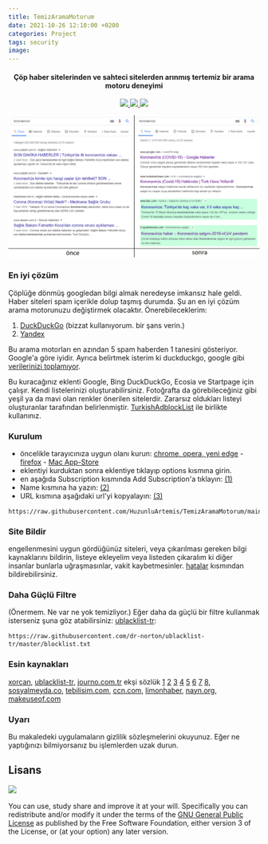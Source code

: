 ```yaml
---
title: TemizAramaMotorum
date: 2021-10-26 12:10:00 +0200
categories: Project
tags: security
image: 
---
```


<html>
<h4 align="center">Çöp haber sitelerinden ve sahteci sitelerden arınmış tertemiz bir arama motoru deneyimi</h4>
<p align="center">
<a href="https://www.gnu.org/licenses/gpl-3.0" alt="License: GPLv3">
<img src="https://img.shields.io/github/license/HuzunluArtemis/TemizAramaMotorum.svg">
</a>
<a href="https://www.google.com/search?&q=TurkishAdblockList+HuzunluArtemis" alt="Türkçe Ad-listler">
<img src="https://img.shields.io/badge/t%C3%BCrk%C3%A7e-reklam%20listesi-f44b42.svg">
</a>
<a href="https://github.com/HuzunluArtemis/hosts/issues" alt="Hatalar">
<img src="https://img.shields.io/github/issues/HuzunluArtemis/TemizAramaMotorum">
</a>
<p align="center"><img src="https://github.com/HuzunluArtemis/TemizAramaMotorum/raw/main/img/vs.png" /></p>
</p>
</html>

### En iyi çözüm
Çöplüğe dönmüş googledan bilgi almak neredeyse imkansız hale geldi. Haber siteleri spam içerikle dolup taşmış durumda.
Şu an en iyi çözüm arama motorunuzu değiştirmek olacaktır. Önerebileceklerim:
1. [DuckDuckGo](https://duckduckgo.com/) (bizzat kullanıyorum. bir şans verin.)
2. [Yandex](https://yandex.com.tr/)

Bu arama motorları en azından 5 spam haberden 1 tanesini gösteriyor. Google'a göre iyidir.
Ayrıca belirtmek isterim ki duckduckgo, google gibi [verilerinizi toplamıyor](https://eksisozluk.com/duckduckgo--2441246?a=nice).

Bu kuracağınız eklenti Google, Bing DuckDuckGo, Ecosia ve Startpage için çalışır. Kendi listelerinizi oluşturabilirsiniz. Fotoğrafta da görebileceğiniz gibi yeşil ya da mavi olan renkler önerilen sitelerdir. Zararsız oldukları listeyi oluşturanlar tarafından belirlenmiştir. [TurkishAdblockList](https://github.com/huzunluArtemis/turkishAdblockList/) ile birlikte kullanınız.

### Kurulum

- öncelikle tarayıcınıza uygun olanı kurun: [chrome, opera, yeni edge](https://chrome.google.com/webstore/detail/ublacklist/pncfbmialoiaghdehhbnbhkkgmjanfhe) - [firefox](https://addons.mozilla.org/tr/firefox/addon/ublacklist/) - [Mac App-Store](https://apps.apple.com/us/app/ublacklist-for-safari/id1547912640)
- eklentiyi kurduktan sonra eklentiye tıklayıp options kısmına girin.
- en aşağıda Subscription kısmında Add Subscription'a tıklayın: [(1)](https://github.com/HuzunluArtemis/TemizAramaMotorum/blob/main/img/help.png)
- Name kısmına ha yazın: [(2)](https://github.com/HuzunluArtemis/TemizAramaMotorum/blob/main/img/help.png)
- URL kısmına aşağıdaki url'yi kopyalayın: [(3)](https://github.com/HuzunluArtemis/TemizAramaMotorum/blob/main/img/help.png)

```
https://raw.githubusercontent.com/HuzunluArtemis/TemizAramaMotorum/main/src/TemizAramaMotorum.txt
```

### Site Bildir

engellenmesini uygun gördüğünüz siteleri, veya çıkarılması gereken bilgi kaynaklarını bildirin, listeye ekleyelim veya listeden çıkaralım ki diğer insanlar bunlarla uğraşmasınlar, vakit kaybetmesinler. [hatalar](https://github.com/HuzunluArtemis/TemizAramaMotorum/issues) kısmından bildirebilirsiniz.

### Daha Güçlü Filtre

(Önermem. Ne var ne yok temizliyor.) Eğer daha da güçlü bir filtre kullanmak isterseniz şuna göz atabilirsiniz: [ublacklist-tr](https://github.com/dr-norton/ublacklist-tr):
```
https://raw.githubusercontent.com/dr-norton/ublacklist-tr/master/blocklist.txt
```

### Esin kaynakları

[xorcan](https://github.com/xorcan), [ublacklist-tr](https://github.com/dr-norton/ublacklist-tr), [journo.com.tr](https://journo.com.tr/google-aramalar-dijital-reklam) ekşi sözlük [1](https://eksisozluk.com/haber-sitelerinin-googlei-copluge-cevirmesi--5730208?a=nice) [2](https://eksisozluk.com/entry/107293018) [3](https://eksisozluk.com/entry/107354288) [4](https://eksisozluk.com/entry/106376984) [5](https://eksisozluk.com/entry/106310384) [6](https://eksisozluk.com/entry/63680993) [7](https://eksisozluk.com/entry/106320055) [8](https://eksisozluk.com/entry/107298920), [sosyalmeyda.co](https://sosyalmedya.co/google-haberler-spam-icerikler/), [tebilisim.com](https://www.tebilisim.com/daha-iyi-bir-haber-sitesi-icin-neler-yapilmali/), [ccn.com](https://www.ccn.com/ccn-is-shutting-down-after-googles-june-2019-core-update/), [limonhaber](https://twitter.com/LimonHaber), [nayn.org](https://nayn.org/search/), [makeuseof.com](https://www.makeuseof.com/tag/customize-google-search-results/)

### Uyarı

Bu makaledeki uygulamaların gizlilik sözleşmelerini okuyunuz. Eğer ne yaptığınızı bilmiyorsanız bu işlemlerden uzak durun.

## Lisans

![](https://www.gnu.org/graphics/gplv3-127x51.png)

You can use, study share and improve it at your will. Specifically you can redistribute and/or modify it under the terms of the [GNU General Public License](https://www.gnu.org/licenses/gpl-3.0.html) as published by the Free Software Foundation, either version 3 of the License, or (at your option) any later version.